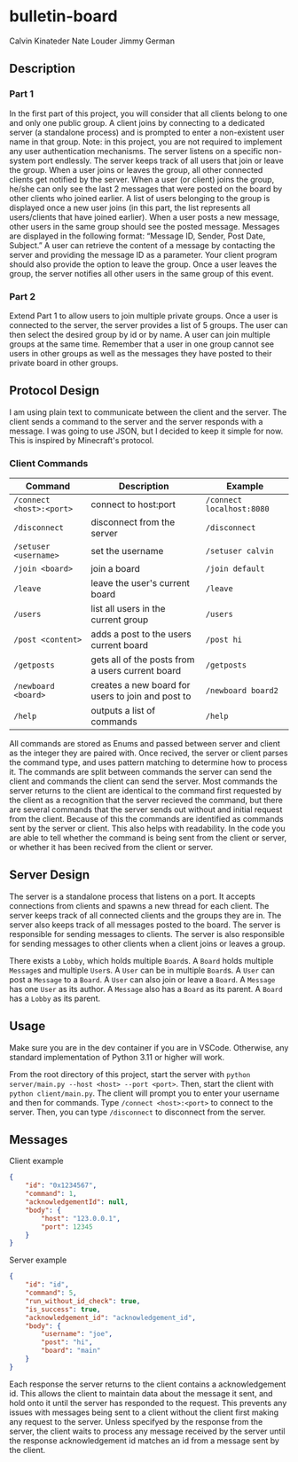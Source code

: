 # bulletin-board

Calvin Kinateder
Nate Louder
Jimmy German

## Description

### Part 1

In the first part of this project, you will consider that all clients belong to one and only one public group. A client joins by connecting
to a dedicated server (a standalone process) and is prompted to enter a non-existent user name in that group. Note: in this project, you are
not required to implement any user authentication mechanisms. The server listens on a specific non-system port endlessly. The server keeps
track of all users that join or leave the group. When a user joins or leaves the group, all other connected clients get notified by the
server. When a user (or client) joins the group, he/she can only see the last 2 messages that were posted on the board by other clients who
joined earlier. A list of users belonging to the group is displayed once a new user joins (in this part, the list represents all
users/clients that have joined earlier). When a user posts a new message, other users in the same group should see the posted message.
Messages are displayed in the following format: “Message ID, Sender, Post Date, Subject.” A user can retrieve the content of a message by
contacting the server and providing the message ID as a parameter. Your client program should also provide the option to leave the group.
Once a user leaves the group, the server notifies all other users in the same group of this event.

### Part 2

Extend Part 1 to allow users to join multiple private groups. Once a user is connected to the server, the server provides a list of 5
groups. The user can then select the desired group by id or by name. A user can join multiple groups at the same time. Remember that a user
in one group cannot see users in other groups as well as the messages they have posted to their private board in other groups.

## Protocol Design

I am using plain text to communicate between the client and the server. The client sends a command to the server and the server responds
with a message. I was going to use JSON, but I decided to keep it simple for now. This is inspired by Minecraft's protocol.

### Client Commands

| Command                  | Description                                       | Example                   |
| ------------------------ | ------------------------------------------------- | ------------------------- |
| `/connect <host>:<port>` | connect to host:port                              | `/connect localhost:8080` |
| `/disconnect`            | disconnect from the server                        | `/disconnect`             |
| `/setuser <username>`    | set the username                                  | `/setuser calvin`         |
| `/join <board>`          | join a board                                      | `/join default`           |
| `/leave`                 | leave the user's current board                    | `/leave`                  |
| `/users`                 | list all users in the current group               | `/users`                  |
| `/post <content>`        | adds a post to the users current board            | `/post hi`                |
| `/getposts`              | gets all of the posts from a users current board  | `/getposts`               |
| `/newboard <board>`      | creates a new board for users to join and post to | `/newboard board2`        |
| `/help`                  | outputs a list of commands                        | `/help`                   |

All commands are stored as Enums and passed between server and client as the integer they are paired with. Once recived, the server or
client parses the command type, and uses pattern matching to determine how to process it. The commands are split between commands the server
can send the client and commands the client can send the server. Most commands the server returns to the client are identical to the command
first requested by the client as a recognition that the server recieved the command, but there are several commands that the server sends
out without and initial request from the client. Because of this the commands are identified as commands sent by the server or client. This
also helps with readability. In the code you are able to tell whether the command is being sent from the client or server, or whether it has
been recived from the client or server.

## Server Design

The server is a standalone process that listens on a port. It accepts connections from clients and spawns a new thread for each client. The
server keeps track of all connected clients and the groups they are in. The server also keeps track of all messages posted to the board. The
server is responsible for sending messages to clients. The server is also responsible for sending messages to other clients when a client
joins or leaves a group.

There exists a `Lobby`, which holds multiple `Board`s. A `Board` holds multiple `Message`s and multiple `User`s. A `User` can be in multiple
`Board`s. A `User` can post a `Message` to a `Board`. A `User` can also join or leave a `Board`. A `Message` has one `User` as its author. A
`Message` also has a `Board` as its parent. A `Board` has a `Lobby` as its parent.

## Usage

Make sure you are in the dev container if you are in VSCode. Otherwise, any standard implementation of Python 3.11 or higher will work.

From the root directory of this project, start the server with `python server/main.py --host <host> --port <port>`. Then, start the client
with `python client/main.py`. The client will prompt you to enter your username and then for commands. Type `/connect <host>:<port>` to
connect to the server. Then, you can type `/disconnect` to disconnect from the server.

## Messages

Client example

```json
{
    "id": "0x1234567",
    "command": 1,
    "acknowledgementId": null,
    "body": {
        "host": "123.0.0.1",
        "port": 12345
    }
}
```

Server example

```json
{
    "id": "id",
    "command": 5,
    "run_without_id_check": true,
    "is_success": true,
    "acknowledgement_id": "acknowledgement_id",
    "body": {
        "username": "joe",
        "post": "hi",
        "board": "main"
    }
}
```

Each response the server returns to the client contains a acknowledgement id. This allows the client to maintain data about the message it
sent, and hold onto it until the server has responded to the request. This prevents any issues with messages being sent to a client without
the client first making any request to the server. Unless specifyed by the response from the server, the client waits to process any message
received by the server until the response acknowledgement id matches an id from a message sent by the client.
